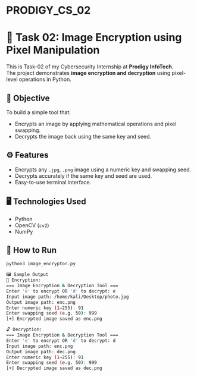 # PRODIGY_CS_02
# 🔐 Task 02: Image Encryption using Pixel Manipulation

This is Task-02 of my Cybersecurity Internship at **Prodigy InfoTech**.  
The project demonstrates **image encryption and decryption** using pixel-level operations in Python.

## 📌 Objective
To build a simple tool that:
- Encrypts an image by applying mathematical operations and pixel swapping.
- Decrypts the image back using the same key and seed.

## ⚙️ Features
- Encrypts any `.jpg`, `.png` image using a numeric key and swapping seed.
- Decrypts accurately if the same key and seed are used.
- Easy-to-use terminal interface.

## 🖥️ Technologies Used
- Python
- OpenCV (`cv2`)
- NumPy

## 🚀 How to Run

```bash
python3 image_encryptor.py

🖼 Sample Output
🔐 Encryption:
=== Image Encryption & Decryption Tool ===
Enter 'e' to encrypt OR 'd' to decrypt: e
Input image path: /home/kali/Desktop/photo.jpg
Output image path: enc.png
Enter numeric key (1–255): 91
Enter swapping seed (e.g. 50): 999
[+] Encrypted image saved as enc.png

🔓 Decryption:
=== Image Encryption & Decryption Tool ===
Enter 'e' to encrypt OR 'd' to decrypt: d
Input image path: enc.png
Output image path: dec.png
Enter numeric key (1–255): 91
Enter swapping seed (e.g. 50): 999
[+] Decrypted image saved as dec.png



